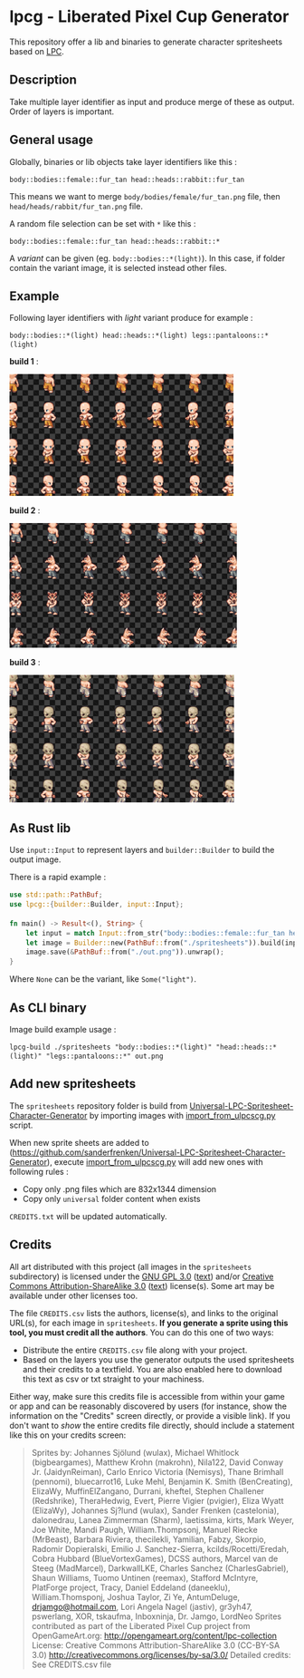# lpcg - Liberated Pixel Cup Generator

This repository offer a lib and binaries to generate character spritesheets based on [LPC](https://lpc.opengameart.org).

## Description

Take multiple layer identifier as input and produce merge of these as output. Order of layers is important.

## General usage

Globally, binaries or lib objects take layer identifiers like this :

    body::bodies::female::fur_tan head::heads::rabbit::fur_tan

This means we want to merge `body/bodies/female/fur_tan.png` file, then `head/heads/rabbit/fur_tan.png` file.

A random file selection can be set with `*` like this :

    body::bodies::female::fur_tan head::heads::rabbit::*

A *variant* can be given (eg. `body::bodies::*(light)`). In this case, if folder contain the variant image, it is selected instead other files.

## Example

Following layer identifiers with *light* variant produce for example :

    body::bodies::*(light) head::heads::*(light) legs::pantaloons::*(light)

**build 1** :

![example 1](example1.png)

**build 2** :

![example 2](example2.png)

**build 3** :

![example 3](example3.png)

## As Rust lib

Use `input::Input` to represent layers and `builder::Builder` to build the output image.

There is a rapid example :

```rust
use std::path::PathBuf;
use lpcg::{builder::Builder, input::Input};

fn main() -> Result<(), String> {
    let input = match Input::from_str("body::bodies::female::fur_tan head::heads::rabbit::fur_tan").unwrap();
    let image = Builder::new(PathBuf::from("./spritesheets")).build(input).unwrap();
    image.save(&PathBuf::from("./out.png")).unwrap();
}
```

Where `None` can be the variant, like `Some("light")`.

## As CLI binary

Image build example usage : 

    lpcg-build ./spritesheets "body::bodies::*(light)" "head::heads::*(light)" "legs::pantaloons::*" out.png

## Add new spritesheets

The `spritesheets` repository folder is build from [Universal-LPC-Spritesheet-Character-Generator](https://github.com/sanderfrenken/Universal-LPC-Spritesheet-Character-Generator) by importing images with [import_from_ulpcscg.py](import_from_ulpcscg.py) script.

When new sprite sheets are added to (https://github.com/sanderfrenken/Universal-LPC-Spritesheet-Character-Generator), execute [import_from_ulpcscg.py](import_from_ulpcscg.py) will add new ones with following rules :

 * Copy only .png files which are 832x1344 dimension
 * Copy only `universal` folder content when exists

`CREDITS.txt` will be updated automatically.

## Credits

All art distributed with this project (all images in the `spritesheets` subdirectory) is licensed under the [GNU GPL 3.0](http://www.gnu.org/licenses/gpl-3.0.html) ([text](gpl-3_0.txt)) and/or [Creative Commons Attribution-ShareAlike 3.0](http://creativecommons.org/licenses/by-sa/3.0/) ([text](cc-by-sa-3_0.txt)) license(s). Some art may be available under other licenses too.

The file `CREDITS.csv` lists the authors, license(s), and links to the original URL(s), for each image in `spritesheets`. **If you generate a sprite using this tool, you must credit all the authors**. You can do this one of two ways:

- Distribute the entire `CREDITS.csv` file along with your project.
- Based on the layers you use the generator outputs the used spritesheets and their credits to a textfield. You are also enabled here to download this text as csv or txt straight to your machiness.

Either way, make sure this credits file is accessible from within your game or app and can be reasonably discovered by users (for instance, show the information on the "Credits" screen directly, or provide a visible link). If you don't want to *show* the entire credits file directly, should include a statement like this on your credits screen:

> Sprites by: Johannes Sjölund (wulax), Michael Whitlock (bigbeargames), Matthew Krohn (makrohn), Nila122, David Conway Jr. (JaidynReiman), Carlo Enrico Victoria (Nemisys), Thane Brimhall (pennomi), bluecarrot16, Luke Mehl, Benjamin K. Smith (BenCreating), ElizaWy, MuffinElZangano, Durrani, kheftel, Stephen Challener (Redshrike), TheraHedwig, Evert, Pierre Vigier (pvigier), Eliza Wyatt (ElizaWy), Johannes Sj?lund (wulax), Sander Frenken (castelonia), dalonedrau, Lanea Zimmerman (Sharm), laetissima, kirts, Mark Weyer, Joe White, Mandi Paugh, William.Thompsonj, Manuel Riecke (MrBeast), Barbara Riviera, thecilekli, Yamilian, Fabzy, Skorpio, Radomir Dopieralski, Emilio J. Sanchez-Sierra, kcilds/Rocetti/Eredah, Cobra Hubbard (BlueVortexGames), DCSS authors, Marcel van de Steeg (MadMarcel), DarkwallLKE, Charles Sanchez (CharlesGabriel), Shaun Williams, Tuomo Untinen (reemax), Stafford McIntyre, PlatForge project, Tracy, Daniel Eddeland (daneeklu), William.Thomsponj, Joshua Taylor, Zi Ye, AntumDeluge, drjamgo@hotmail.com, Lori Angela Nagel (jastiv), gr3yh47, pswerlang, XOR, tskaufma, Inboxninja, Dr. Jamgo, LordNeo
> Sprites contributed as part of the Liberated Pixel Cup project from OpenGameArt.org: http://opengameart.org/content/lpc-collection
> License: Creative Commons Attribution-ShareAlike 3.0 (CC-BY-SA 3.0) <http://creativecommons.org/licenses/by-sa/3.0/>
> Detailed credits: See CREDITS.csv file